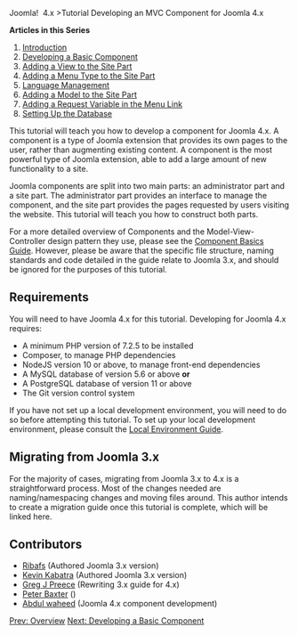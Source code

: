 <!-- Filename: J4.x:Developing_an_MVC_Component/Introduction / Display title: Developing an MVC Component/Introduction -->

Joomla!  4.x \>Tutorial Developing an MVC Component for Joomla 4.x

**Articles in this Series**

1.  [Introduction](https://docs.joomla.org/J4.x:Developing_an_MVC_Component/Introduction "Special:MyLanguage/J4.x:Developing an MVC Component/Introduction")
2.  [Developing a Basic
    Component](https://docs.joomla.org/J4.x:Developing_an_MVC_Component/Developing_a_Basic_Component "Special:MyLanguage/J4.x:Developing an MVC Component/Developing a Basic Component")
3.  [Adding a View to the Site
    Part](https://docs.joomla.org/J4.x:Developing_an_MVC_Component/Adding_a_View_to_the_Site_Part "Special:MyLanguage/J4.x:Developing an MVC Component/Adding a View to the Site Part")
4.  [Adding a Menu Type to the Site
    Part](https://docs.joomla.org/J4.x:Developing_an_MVC_Component/Adding_a_Menu_Type_to_the_Site_Part "Special:MyLanguage/J4.x:Developing an MVC Component/Adding a Menu Type to the Site Part")
5.  [Language
    Management](https://docs.joomla.org/J4.x:Developing_an_MVC_Component/Language_Management "Special:MyLanguage/J4.x:Developing an MVC Component/Language Management")
6.  [Adding a Model to the Site
    Part](https://docs.joomla.org/J4.x:Developing_an_MVC_Component/Adding_a_Model_to_the_Site_Part "Special:MyLanguage/J4.x:Developing an MVC Component/Adding a Model to the Site Part")
7.  [Adding a Request Variable in the Menu
    Link](https://docs.joomla.org/J4.x:Developing_an_MVC_Component/Adding_a_Request_Variable_in_the_Menu_Link "Special:MyLanguage/J4.x:Developing an MVC Component/Adding a Request Variable in the Menu Link")
8.  [Setting Up the
    Database](https://docs.joomla.org/J4.x:Developing_an_MVC_Componenthttps://docs.joomla.org/J4.x:Developing%20an%20MVC%20Component/Setting%20up%20the%20Database)

  
This tutorial will teach you how to develop a component for Joomla 4.x.
A component is a type of Joomla extension that provides its own pages to
the user, rather than augmenting existing content. A component is the
most powerful type of Joomla extension, able to add a large amount of
new functionality to a site.

Joomla components are split into two main parts: an administrator part
and a site part. The administrator part provides an interface to manage
the component, and the site part provides the pages requested by users
visiting the website. This tutorial will teach you how to construct both
parts.

For a more detailed overview of Components and the Model-View-Controller
design pattern they use, please see the [Component Basics
Guide](https://docs.joomla.org/Absolute_Basics_of_How_a_Component_Functions "Special:MyLanguage/Absolute Basics of How a Component Functions").
However, please be aware that the specific file structure, naming
standards and code detailed in the guide relate to Joomla 3.x, and
should be ignored for the purposes of this tutorial.

## Requirements

You will need to have Joomla 4.x for this tutorial. Developing for
Joomla 4.x requires:

- A minimum PHP version of 7.2.5 to be installed
- Composer, to manage PHP dependencies
- NodeJS version 10 or above, to manage front-end dependencies
- A MySQL database of version 5.6 or above **or**
- A PostgreSQL database of version 11 or above
- The Git version control system

If you have not set up a local development environment, you will need to
do so before attempting this tutorial. To set up your local development
environment, please consult the [Local Environment
Guide](https://docs.joomla.org/J4.x:Setting_Up_Your_Local_Environment "Special:MyLanguage/J4.x:Setting Up Your Local Environment").

## Migrating from Joomla 3.x

For the majority of cases, migrating from Joomla 3.x to 4.x is a
straightforward process. Most of the changes needed are
naming/namespacing changes and moving files around. This author intends
to create a migration guide once this tutorial is complete, which will
be linked here.

## Contributors

- [Ribafs](https://docs.joomla.org/User:Ribafs "User:Ribafs") (Authored
  Joomla 3.x version)
- [Kevin
  Kabatra](https://docs.joomla.org/User:Kevinkabatra "User:Kevinkabatra")
  (Authored Joomla 3.x version)
- [Greg J
  Preece](https://docs.joomla.org/User:GregJPreece "User:GregJPreece")
  (Rewriting 3.x guide for 4.x)
- [Peter Baxter](https://docs.joomla.org/User:PBaxter "User:PBaxter") ()
- [Abdul
  waheed](https://docs.joomla.org/User:Sayfrndship "User:Sayfrndship")
  (Joomla 4.x component development)

<a href="https://docs.joomla.org/J4.x:Developing_an_MVC_Component"
id="content-button" class="button expand success">Prev: Overview</a> <a
href="https://docs.joomla.org/J4.x:Developing_an_MVC_Component/Developing_a_Basic_Component"
id="content-button" class="button expand">Next: Developing a Basic
Component</a>
